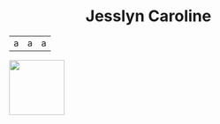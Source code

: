 <h1 align="center">Jesslyn Caroline</h1>
<table>
  <tr>
    <td>a</td>
    <td>a</td>
    <td>a</td>
  </tr>
</table>
<img src="https://regeld.com/desi/wp-content/uploads/2020/03/200315_a_trip_mobilephone.png" style="width: 100px; height: auto"/>
